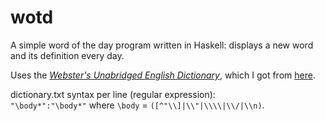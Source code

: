 # wotd
A simple word of the day program written in Haskell: displays a new word and its 
definition every day.

Uses the
[_Webster's Unabridged English Dictionary_](https://www.gutenberg.org/ebooks/29765), 
which I got from
[here](https://github.com/matthewreagan/WebstersEnglishDictionary).

dictionary.txt syntax per line (regular expression):\
`"\body*":"\body*"` where `\body` = `([^"\\]|\\"|\\\\|\\/|\\n)`.
